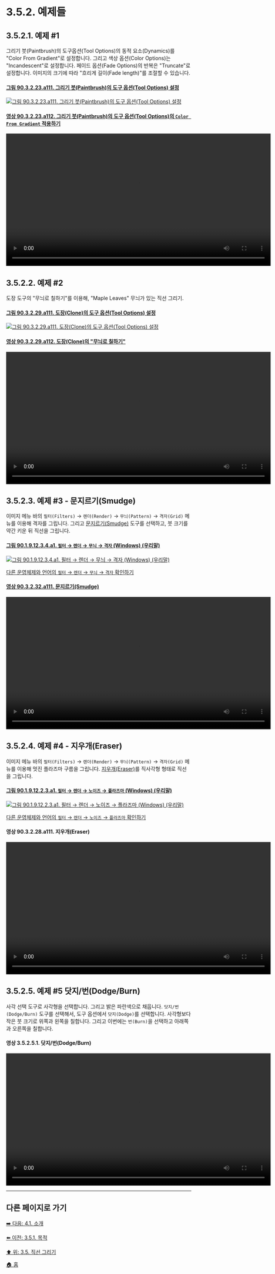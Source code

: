 # 3.5.2. 예제들
## 3.5.2.1. 예제 #1
그리기 붓(Paintbrush)의 도구옵션(Tool Options)의 동적 요소(Dynamics)를 "Color From Gradient"로 설정합니다. 그리고 색상 옵션(Color Options)는 "Incandescent"로 설정합니다. 페이드 옵션(Fade Options)의 반복은 "Truncate"로 설정합니다. 이미지의 크기에 따라 "흐리게 길이(Fade length)"를 조절할 수 있습니다.

#### [그림 90.3.2.23.a111. 그리기 붓(Paintbrush)의 도구 옵션(Tool Options) 설정](https://wonder13662.github.io/gimp/2.10.36_ko/90-03-02-tool_iconx-23-paintbrush.html#%EA%B7%B8%EB%A6%BC-903223a111-%EA%B7%B8%EB%A6%AC%EA%B8%B0-%EB%B6%93paintbrush%EC%9D%98-%EB%8F%84%EA%B5%AC-%EC%98%B5%EC%85%98tool-options-%EC%84%A4%EC%A0%95)
[![그림 90.3.2.23.a111. 그리기 붓(Paintbrush)의 도구 옵션(Tool Options) 설정](https://github.com/wonder13662/gimp/assets/15767104/bca225fa-05ed-4777-aef7-321eb8ec74d0)](https://wonder13662.github.io/gimp/2.10.36_ko/90-03-02-tool_iconx-23-paintbrush.html#%EA%B7%B8%EB%A6%BC-903223a111-%EA%B7%B8%EB%A6%AC%EA%B8%B0-%EB%B6%93paintbrush%EC%9D%98-%EB%8F%84%EA%B5%AC-%EC%98%B5%EC%85%98tool-options-%EC%84%A4%EC%A0%95)

#### [영상 90.3.2.23.a112. 그리기 붓(Paintbrush)의 도구 옵션(Tool Options)의 `Color From Gradient` 적용하기](https://wonder13662.github.io/gimp/2.10.36_ko/90-03-02-tool_iconx-23-paintbrush.html#%EC%98%81%EC%83%81-903223a112-%EA%B7%B8%EB%A6%AC%EA%B8%B0-%EB%B6%93paintbrush%EC%9D%98-%EB%8F%84%EA%B5%AC-%EC%98%B5%EC%85%98tool-options%EC%9D%98-color-from-gradient-%EC%A0%81%EC%9A%A9%ED%95%98%EA%B8%B0)
<video controls="controls" width="720" environment="MacOS:Sonoma 14.2.1 GIMP 2.10.36" src="https://github.com/wonder13662/gimp/assets/15767104/6215e2ac-b807-4732-b106-e37b2c0c2c82"></video>

## 3.5.2.2. 예제 #2
도장 도구의 "무늬로 칠하기"를 이용해, "Maple Leaves" 무늬가 있는 직선 그리기.

#### [그림 90.3.2.29.a111. 도장(Clone)의 도구 옵션(Tool Options) 설정](https://wonder13662.github.io/gimp/2.10.36_ko/90-03-02-tool_iconx-29-clone.html#%EA%B7%B8%EB%A6%BC-903229a111-%EB%8F%84%EC%9E%A5clone%EC%9D%98-%EB%8F%84%EA%B5%AC-%EC%98%B5%EC%85%98tool-options-%EC%84%A4%EC%A0%95)
[![그림 90.3.2.29.a111. 도장(Clone)의 도구 옵션(Tool Options) 설정](https://github.com/wonder13662/gimp/assets/15767104/7adca336-8467-44a2-9ff7-9fcf16919f61)](https://wonder13662.github.io/gimp/2.10.36_ko/90-03-02-tool_iconx-29-clone.html#%EA%B7%B8%EB%A6%BC-903229a111-%EB%8F%84%EC%9E%A5clone%EC%9D%98-%EB%8F%84%EA%B5%AC-%EC%98%B5%EC%85%98tool-options-%EC%84%A4%EC%A0%95)

#### [영상 90.3.2.29.a112. 도장(Clone)의 "무늬로 칠하기"](https://wonder13662.github.io/gimp/2.10.36_ko/90-03-02-tool_iconx-29-clone.html#%EC%98%81%EC%83%81-903229a112-%EB%8F%84%EC%9E%A5clone%EC%9D%98-%EB%AC%B4%EB%8A%AC%EB%A1%9C-%EC%B9%A0%ED%95%98%EA%B8%B0)
<video controls="controls" width="720" environment="MacOS:Sonoma 14.2.1 GIMP 2.10.36" src="https://github.com/wonder13662/gimp/assets/15767104/03865af2-1672-4732-a24e-a3764e9bef34"></video>

## 3.5.2.3. 예제 #3 - 문지르기(Smudge)
이미지 메뉴 바의 `필터(Filters)` → `렌더(Render)` → `무늬(Pattern)` → `격자(Grid)` 메뉴를 이용해 격자를 그립니다. 그리고 [문지르기(Smudge)](./14-03-16-smudge.md) 도구를 선택하고, 붓 크기를 약간 키운 뒤 직선을 그립니다.

#### [그림 90.1.9.12.3.4.a1. `필터` → `렌더` → `무늬` → `격자` (Windows) (우리말)](https://wonder13662.github.io/gimp/2.10.36_ko/90-01-09-filtersx-12-renderx-03-patternx-04-grid.html#%EA%B7%B8%EB%A6%BC-90191234a1-%ED%95%84%ED%84%B0--%EB%A0%8C%EB%8D%94--%EB%AC%B4%EB%8A%AC--%EA%B2%A9%EC%9E%90-windows-%EC%9A%B0%EB%A6%AC%EB%A7%90)
[![그림 90.1.9.12.3.4.a1. `필터` → `렌더` → `무늬` → `격자` (Windows) (우리말)](https://github.com/wonder13662/gimp/assets/15767104/bd322dfe-1c14-4d1e-8bd1-fccfb04146ff)](https://wonder13662.github.io/gimp/2.10.36_ko/90-01-09-filtersx-12-renderx-03-patternx-04-grid.html#%EA%B7%B8%EB%A6%BC-90191234a1-%ED%95%84%ED%84%B0--%EB%A0%8C%EB%8D%94--%EB%AC%B4%EB%8A%AC--%EA%B2%A9%EC%9E%90-windows-%EC%9A%B0%EB%A6%AC%EB%A7%90)

[다른 운영체제와 언어의 `필터` → `렌더` → `무늬` → `격자` 확인하기](./90-01-09-filtersx-12-renderx-03-patternx-04-grid.md)

#### [영상 90.3.2.32.a111. 문지르기(Smudge)](https://wonder13662.github.io/gimp/2.10.36_ko/90-03-02-tool_iconx-32-smudge.html#%EC%98%81%EC%83%81-903232a111-%EB%AC%B8%EC%A7%80%EB%A5%B4%EA%B8%B0smudge)
<video controls="controls" width="720" environment="MacOS:Sonoma 14.2.1 GIMP 2.10.36" src="https://github.com/wonder13662/gimp/assets/15767104/a040ac09-806b-47b5-ae25-2accfa6630c8"></video>

## 3.5.2.4. 예제 #4 - 지우개(Eraser)
이미지 메뉴 바의 `필터(Filters)` → `렌더(Render)` → `무늬(Pattern)` → `격자(Grid)` 메뉴를 이용해 멋진 플라즈마 구름을 그립니다. [지우개(Eraser)](./14-03-09-eraser.md)를 직사각형 형태로 직선을 그립니다.

#### [그림 90.1.9.12.2.3.a1. `필터` → `렌더` → `노이즈` → `플라즈마` (Windows) (우리말)](https://wonder13662.github.io/gimp/2.10.36_ko/90-01-09-filtersx-12-renderx-02-noisex-03-plasma.html#%EA%B7%B8%EB%A6%BC-90191223a1-%ED%95%84%ED%84%B0--%EB%A0%8C%EB%8D%94--%EB%85%B8%EC%9D%B4%EC%A6%88--%ED%94%8C%EB%9D%BC%EC%A6%88%EB%A7%88-windows-%EC%9A%B0%EB%A6%AC%EB%A7%90)
[![그림 90.1.9.12.2.3.a1. `필터` → `렌더` → `노이즈` → `플라즈마` (Windows) (우리말)](https://github.com/wonder13662/gimp/assets/15767104/12b3c52e-4f22-41cc-a65f-6e18edfc48c8)](https://wonder13662.github.io/gimp/2.10.36_ko/90-01-09-filtersx-12-renderx-02-noisex-03-plasma.html#%EA%B7%B8%EB%A6%BC-90191223a1-%ED%95%84%ED%84%B0--%EB%A0%8C%EB%8D%94--%EB%85%B8%EC%9D%B4%EC%A6%88--%ED%94%8C%EB%9D%BC%EC%A6%88%EB%A7%88-windows-%EC%9A%B0%EB%A6%AC%EB%A7%90)

[다른 운영체제와 언어의 `필터` → `렌더` → `노이즈` → `플라즈마` 확인하기](./90-01-09-filtersx-12-renderx-02-noisex-03-plasma.md)

#### 영상 90.3.2.28.a111. 지우개(Eraser)
<video controls="controls" width="720" environment="MacOS:Sonoma 14.2.1 GIMP 2.10.36" src="https://github.com/wonder13662/gimp/assets/15767104/6b7f59a3-84c4-4a70-b5f3-b7ad44e04db4"></video>

## 3.5.2.5. 예제 #5 닷지/번(Dodge/Burn)
사각 선택 도구로 사각형을 선택합니다. 그리고 밝은 파란색으로 채웁니다. `닷지/번(Dodge/Burn)` 도구를 선택해서, 도구 옵션에서 `닷지(Dodge)`를 선택합니다. 사각형보다 작은 붓 크기로 위쪽과 왼쪽을 칠합니다. 그리고 이번에는 `번(Burn)`을 선택하고 아래쪽과 오른쪽을 칠합니다.

#### 영상 3.5.2.5.1. 닷지/번(Dodge/Burn)
<video controls="controls" width="720" environment="MacOS:Sonoma 14.2.1 GIMP 2.10.36" src="https://github.com/wonder13662/gimp/assets/15767104/871afdd6-a44c-4005-9322-84a474f23b17"></video>

***

## 다른 페이지로 가기

[➡️ 다음: 4.1. 소개](./04-01-introduction.md)

[⬅️ 이전: 3.5.1. 목적](./03-05-01-intention.md)

[⬆️ 위: 3.5. 직선 그리기](./03-05-00-how-to-draw-straight-lines.md)

[🏠 홈](./00-home.md)
